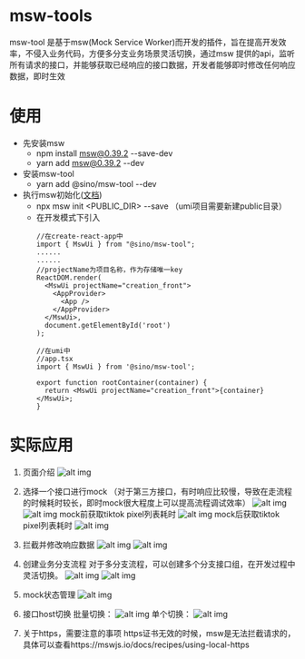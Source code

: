 # msw-tools
msw-tool 是基于msw(Mock Service Worker)而开发的插件，旨在提高开发效率，不侵入业务代码，方便多分支业务场景灵活切换，通过msw 提供的api，监听所有请求的接口，并能够获取已经响应的接口数据，开发者能够即时修改任何响应数据，即时生效

# 使用
- 先安装msw
  - npm install msw@0.39.2 --save-dev
  - yarn add msw@0.39.2 --dev
- 安装msw-tool
	- yarn add @sino/msw-tool --dev
- 执行msw初始化([文档](https://mswjs.io/docs/getting-started/integrate/browser))
  - npx msw init <PUBLIC_DIR> --save （umi项目需要新建public目录）
  - 在开发模式下引入
    ```
    //在create-react-app中
    import { MswUi } from "@sino/msw-tool";
    ......
    ......
    //projectName为项目名称，作为存储唯一key
    ReactDOM.render(
      <MswUi projectName="creation_front">
        <AppProvider>
          <App />
        </AppProvider>
      </MswUi>,
      document.getElementById('root')
    );
    ```
    ```
    //在umi中
    //app.tsx
    import { MswUi } from '@sino/msw-tool';

    export function rootContainer(container) {
      return <MswUi projectName="creation_front">{container}</MswUi>;
    }
    ```
# 实际应用
1. 页面介绍
![alt img](./docImg/image2022-5-23_22-17-55.png)
2. 选择一个接口进行mock （对于第三方接口，有时响应比较慢，导致在走流程的时候耗时较长，即时mock很大程度上可以提高流程调试效率）
![alt img](./docImg/image2022-5-23_22-30-46.png)
![alt img](./docImg/image2022-5-23_22-43-40.png)
mock前获取tiktok pixel列表耗时
![alt img](./docImg/image2022-5-23_22-35-54.png)
mock后获取tiktok pixel列表耗时
![alt img](./docImg/image2022-5-23_22-38-47.png)
3. 拦截并修改响应数据
![alt img](./docImg/image2022-5-23_22-46-22.png)
![alt img](./docImg/image2022-5-23_22-48-33.png)

4. 创建业务分支流程
对于多分支流程，可以创建多个分支接口组，在开发过程中灵活切换。
![alt img](./docImg/image2022-5-23_22-55-50.png)
![alt img](./docImg/image2022-5-23_22-58-30.png)

5. mock状态管理
![alt img](./docImg/image2022-5-23_23-9-9.png)
6. 接口host切换
批量切换：
![alt img](./docImg/image2022-5-23_23-24-38.png)
单个切换：
![alt img](./docImg/image2022-5-23_23-26-27.png)

7. 关于https，需要注意的事项
https证书无效的时候，msw是无法拦截请求的，具体可以查看https://mswjs.io/docs/recipes/using-local-https